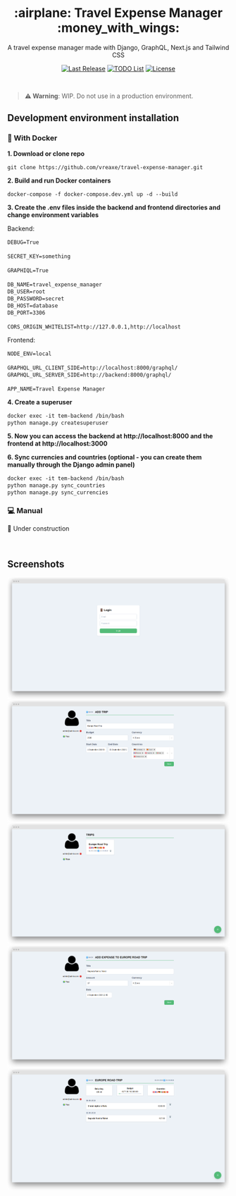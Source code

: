 <h1 align="center">:airplane: Travel Expense Manager :money_with_wings:</h1>

<p align="center">A travel expense manager made with Django, GraphQL, Next.js and Tailwind CSS</p>

<p align="center">
    <a href="https://github.com/vreaxe/travel-expense-manager/releases"><img src="https://img.shields.io/github/release-pre/vreaxe/travel-expense-manager?style=for-the-badge" alt="Last Release"></a>
    <a href="https://github.com/vreaxe/travel-expense-manager/blob/master/TODO.md"><img src="https://img.shields.io/badge/📝TODO-List-%2348bb78?style=for-the-badge" alt="TODO List"></a>
    <a href="https://github.com/vreaxe/travel-expense-manager/blob/master/LICENSE.md"><img src="https://img.shields.io/github/license/vreaxe/travel-expense-manager?style=for-the-badge" alt="License"></a>
</p>

&nbsp;

> **:warning: Warning**: WIP. Do not use in a production environment.

## Development environment installation

### :whale: With Docker

**1. Download or clone repo**

```
git clone https://github.com/vreaxe/travel-expense-manager.git
```

**2. Build and run Docker containers**

```
docker-compose -f docker-compose.dev.yml up -d --build
```

**3. Create the .env files inside the backend and frontend directories and change environment variables**

Backend:

```
DEBUG=True

SECRET_KEY=something

GRAPHIQL=True

DB_NAME=travel_expense_manager
DB_USER=root
DB_PASSWORD=secret
DB_HOST=database
DB_PORT=3306

CORS_ORIGIN_WHITELIST=http://127.0.0.1,http://localhost
```

Frontend:

```
NODE_ENV=local

GRAPHQL_URL_CLIENT_SIDE=http://localhost:8000/graphql/
GRAPHQL_URL_SERVER_SIDE=http://backend:8000/graphql/

APP_NAME=Travel Expense Manager
```

**4. Create a superuser**

```
docker exec -it tem-backend /bin/bash
python manage.py createsuperuser
```

**5. Now you can access the backend at http://localhost:8000 and the frontend at http://localhost:3000**

**6. Sync currencies and countries (optional - you can create them manually through the Django admin panel)**

```
docker exec -it tem-backend /bin/bash
python manage.py sync_countries
python manage.py sync_currencies
```

### :computer: Manual

:construction: Under construction

&nbsp;

## Screenshots

![ ](.screenshots/login.png "Login")
![ ](.screenshots/add-trip.png "Add Trip")
![ ](.screenshots/trips-list.png "Trips List")
![ ](.screenshots/add-expense.png "Add Expense")
![ ](.screenshots/trip-detail.png "Trip")
